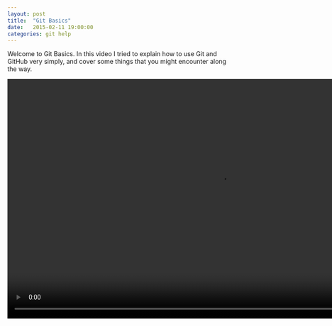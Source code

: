 ```yaml
---
layout: post
title:  "Git Basics"
date:   2015-02-11 19:00:00
categories: git help
---
```

Welcome to Git Basics. In this video I tried to explain how to use Git and GitHub very simply, and cover some things that you might encounter along the way.

<video width="960" height="540" style="max-width:960;max-height:540;" controls>
	<source src="http://videos.quarrantine.com?name=gitbasics.mp4" type="video/mp4">
</video>
